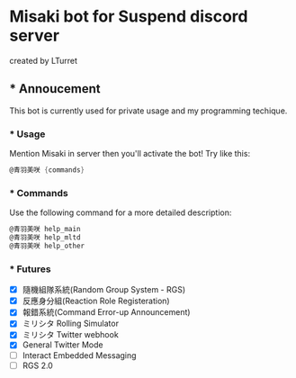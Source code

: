 # Misaki bot for Suspend discord server

created by LTurret

## * Annoucement

This bot is currently used for private usage and my programming techique.

### * Usage

Mention Misaki in server then you'll activate the bot!
Try like this:

```cs
@青羽美咲 {commands}
```

### * Commands

Use the following command for a more detailed description:

```cs
@青羽美咲 help_main
@青羽美咲 help_mltd
@青羽美咲 help_other
```

### * Futures

- [x] 隨機組隊系統(Random Group System - RGS)
- [x] 反應身分組(Reaction Role Registeration)
- [x] 報錯系統(Command Error-up Announcement)
- [x] ミリシタ Rolling Simulator
- [x] ミリシタ Twitter webhook
- [x] General Twitter Mode
- [ ] Interact Embedded Messaging
- [ ] RGS 2.0
